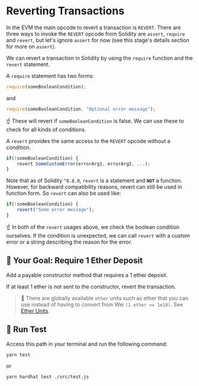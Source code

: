 # Reverting Transactions

In the EVM the main opcode to revert a transaction is `REVERT`. There are three ways to invoke the `REVERT` opcode from Solidity are `assert`, `require` and `revert`, but let's ignore `assert` for now (see this stage's details section for more on `assert`).

We can revert a transaction in Solidity by using the `require` function and the `revert` statement.

A `require` statement has two forms:

```js
require(someBooleanCondition);
```

and

```js
require(someBooleanCondition, "Optional error message");
```

☝️ These will revert if `someBooleanCondition` is false. We can use these to check for all kinds of conditions.

A `revert` provides the same access to the `REVERT` opcode without a condition.

```js
if(!someBooleanCondition) {
    revert SomeCustomError(errorArg1, errorArg2, ...);
}
```

Note that as of Solidity `^0.8.0`, `revert` is a statement and **`NOT`** a function. However, for backward compatibility reasons, revert can still be used in function form. So `revert` can also be used like:

```js
if(!someBooleanCondition) {
    revert("Some error message");
}
```

☝️ In both of the `revert` usages above, we check the boolean condition ourselves. If the condition is unexpected, we can call `revert` with a custom error or a string describing the reason for the error.

## 🏁 Your Goal: Require 1 Ether Deposit

Add a payable constructor method that requires a 1 ether deposit.

If at least 1 ether is not sent to the constructor, revert the transaction.

> 📖 There are globally available `ether` units such as ether that you can use instead of having to convert from Wei `(1 ether == 1e18)`. See [Ether Units](https://docs.soliditylang.org/en/v0.8.4/units-and-global-variables.html#ether-units).

## 🧪 Run Test

Access this path in your terminal and run the following command:

```bash
yarn test
```
or

```bash
yarn hardhat test ./src/test.js
```